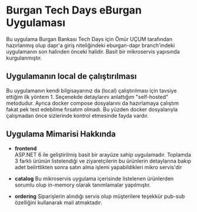 # Burgan Tech Days eBurgan Uygulaması

Bu uygulama Burgan Bankası Tech Days için Ömür UÇUM tarafından hazırlanmış olup dapr'a giriş niteliğindeki eburgan-dapr branch'indeki uygulamanın son halinden önceki halidir. Basit bir mikroservis yapısında kurgulanmıştır.

## Uygulamanın local de çalıştırılması

Bu uygulamanın kendi bilgisayarınız da (local) çalıştırılması için tavsiye ettiğim ilk yöntem 1. Seçenekde detaylarını anlattığım "self-hosted" metodudur. Ayrıca docker compose dosyalarını da hazırlamaya çalıştım fakat pek test edebilme fırsatım olmadı. Bu yüzden docker dosyalarıyla çalışmadan önce sizlerinde kontrol etmesinde fayda vardır.


## Uygulama Mimarisi Hakkında

- **frontend** 	
	ASP.NET 6 ile geliştirilmiş basit bir arayüze sahip uygulamadır. Toplamda 3 farklı ürünün listelendiği ve ziyaretçilerin bu ürünlerin detaylarına bakıp adet belirttikten sonra satın alma işlemi yapabildikleri mikro servis'dir

- **catalog** 
	Bu mikroservis uygulama içerisinde listelenen ürünlerden sorumlu olup in-memory olarak tanımlamalar yapılmıştır.

- **ordering** 
	Siparişlerin alındığı servis olup müşterilere teşekkür pub-sub özelliğini kullanarak mail atmaktadır.
